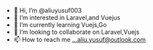 - 👋 Hi, I’m @aliuyusuf003
- 👀 I’m interested in Laravel,and Vuejus
- 🌱 I’m currently learning Vuejs,Go
- 💞️ I’m looking to collaborate on Laravel,Vuejs
- 📫 How to reach me ...aliu.yusuf@outlook.com

<!---
aliuyusuf003/aliuyusuf003 is a ✨ special ✨ repository because its `README.md` (this file) appears on your GitHub profile.
You can click the Preview link to take a look at your changes.
--->
